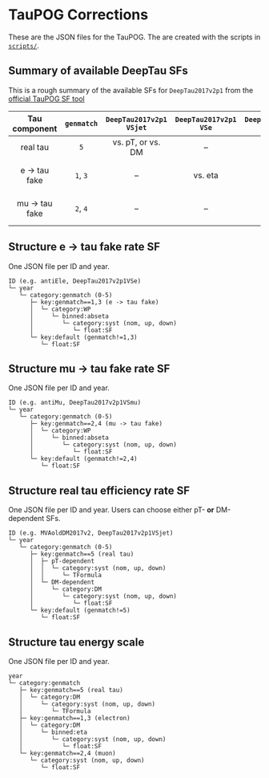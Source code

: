 # TauPOG Corrections

These are the JSON files for the TauPOG. The are created with the scripts in [`scripts/`](../../scripts).


## Summary of available DeepTau SFs

This is a rough summary of the available SFs for `DeepTau2017v2p1` from the [official TauPOG SF tool](https://github.com/cms-tau-pog/TauIDSFs/tree/master/data)

| Tau component  | `genmatch`  | `DeepTau2017v2p1` `VSjet`  | `DeepTau2017v2p1` `VSe`  | `DeepTau2017v2p1` `VSmu`  | energy scale   |
|:--------------:|:-----------:|:--------------------------:|:------------------------:|:-------------------------:|:--------------:|
| real tau       | `5`         | vs. pT, or vs. DM          | –                        | –                         | vs. DM         |
| e -> tau fake  | `1`, `3`    | –                          | vs. eta                  | –                         | vs. DM and eta |
| mu -> tau fake | `2`, `4`    | –                          | –                        | vs. eta                   | – (±1% unc.)   |


## Structure e -> tau fake rate SF
One JSON file per ID and year.
```
ID (e.g. antiEle, DeepTau2017v2p1VSe)
└─ year
   └─ category:genmatch (0-5)
      ├─ key:genmatch==1,3 (e -> tau fake)
      │  └─ category:WP
      │     └─ binned:abseta
      │        └─ category:syst (nom, up, down)
      │           └─ float:SF
      └─ key:default (genmatch!=1,3)
         └─ float:SF
```


## Structure mu -> tau fake rate SF
One JSON file per ID and year.
```
ID (e.g. antiMu, DeepTau2017v2p1VSmu)
└─ year
   └─ category:genmatch (0-5)
      ├─ key:genmatch==2,4 (mu -> tau fake)
      │  └─ category:WP
      │     └─ binned:abseta
      │        └─ category:syst (nom, up, down)
      │           └─ float:SF
      └─ key:default (genmatch!=2,4)
         └─ float:SF
```


## Structure real tau efficiency rate SF
One JSON file per ID and year.
Users can choose either pT- __or__ DM-dependent SFs.
```
ID (e.g. MVAoldDM2017v2, DeepTau2017v2p1VSjet)
└─ year
   └─ category:genmatch (0-5)
      ├─ key:genmatch==5 (real tau)
      │  ├─ pT-dependent
      │  │  └─ category:syst (nom, up, down)
      │  │     └─ TFormula
      │  └─ DM-dependent
      │     └─ category:DM
      │        └─ category:syst (nom, up, down)
      │           └─ float:SF
      └─ key:default (genmatch!=5)
         └─ float:SF
```


## Structure tau energy scale
One JSON file per ID and year.
```
year
└─ category:genmatch
   ├─ key:genmatch==5 (real tau)
   │  └─ category:DM
   │     └─ category:syst (nom, up, down)
   │        └─ TFormula
   ├─ key:genmatch==1,3 (electron)
   │  └─ category:DM
   │     └─ binned:eta
   │        └─ category:syst (nom, up, down)
   │           └─ float:SF
   └─ key:genmatch==2,4 (muon)
      └─ category:syst (nom, up, down)
         └─ float:SF
```

